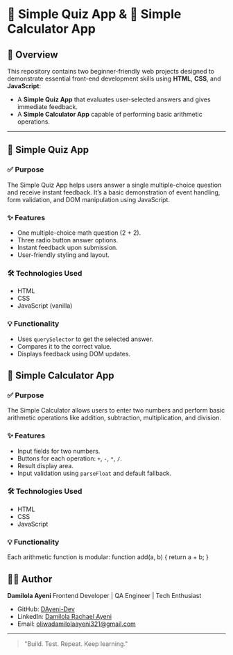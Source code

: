 # 🧠 Simple Quiz App & 🧮 Simple Calculator App

## 📌 Overview

This repository contains two beginner-friendly web projects designed to demonstrate essential front-end development skills using **HTML**, **CSS**, and **JavaScript**:

- A **Simple Quiz App** that evaluates user-selected answers and gives immediate feedback.
- A **Simple Calculator App** capable of performing basic arithmetic operations.

---

## 🧠 Simple Quiz App

### ✅ Purpose

The Simple Quiz App helps users answer a single multiple-choice question and receive instant feedback. It’s a basic demonstration of event handling, form validation, and DOM manipulation using JavaScript.

### ✨ Features

- One multiple-choice math question (2 + 2).
- Three radio button answer options.
- Instant feedback upon submission.
- User-friendly styling and layout.

### 🛠 Technologies Used

- HTML
- CSS
- JavaScript (vanilla)

### 💡 Functionality

- Uses `querySelector` to get the selected answer.
- Compares it to the correct value.
- Displays feedback using DOM updates.


## 🧮 Simple Calculator App

### ✅ Purpose

The Simple Calculator allows users to enter two numbers and perform basic arithmetic operations like addition, subtraction, multiplication, and division.

### ✨ Features

- Input fields for two numbers.
- Buttons for each operation: `+`, `-`, `*`, `/`.
- Result display area.
- Input validation using `parseFloat` and default fallback.

### 🛠 Technologies Used

- HTML
- CSS
- JavaScript

### 💡 Functionality

Each arithmetic function is modular:
function add(a, b) {
  return a + b;
}

## 👩‍💻 Author

**Damilola Ayeni**
Frontend Developer | QA Engineer | Tech Enthusiast

* GitHub: [DAyeni-Dev](https://github.com/DAyeni-Dev)
* LinkedIn: [Damilola Rachael Ayeni](https://www.linkedin.com/in/damilola-rachael-ayeni-631b2618b)
* Email: [oliwadamilolaayeni321@gmail.com](mailto:oliwadamilolaayeni321@gmail.com)

---

> "Build. Test. Repeat. Keep learning."
